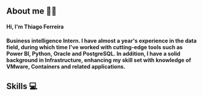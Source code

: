 <h2> About me 🧙‍♂️ </h2>
<h4 >Hi, I'm Thiago Ferreira</h3>
<h4 >Business intelligence Intern. I have almost a year's experience in the data field, during which time I've worked with cutting-edge tools such as Power BI, Python, Oracle and PostgreSQL. In addition, I have a solid background in Infrastructure, enhancing my skill set with knowledge of VMware, Containers and related applications.</h4>


<h2>Skills 💻 </h2>

